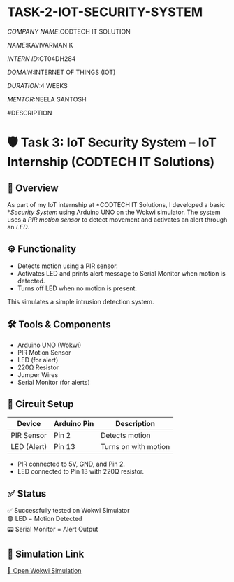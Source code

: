# TASK-2-IOT-SECURITY-SYSTEM

*COMPANY NAME*:CODTECH IT SOLUTION

*NAME*:KAVIVARMAN K

*INTERN ID*:CT04DH284

*DOMAIN*:INTERNET OF THINGS (IOT)

*DURATION*:4 WEEKS

*MENTOR*:NEELA SANTOSH

#DESCRIPTION

# 🛡 Task 3: IoT Security System – IoT Internship (CODTECH IT Solutions)

## 📘 Overview

As part of my IoT internship at *CODTECH IT Solutions, I developed a basic **Security System* using Arduino UNO on the Wokwi simulator. The system uses a *PIR motion sensor* to detect movement and activates an alert through an *LED*.

## ⚙ Functionality

- Detects motion using a PIR sensor.
- Activates LED and prints alert message to Serial Monitor when motion is detected.
- Turns off LED when no motion is present.

This simulates a simple intrusion detection system.

## 🛠 Tools & Components

- Arduino UNO (Wokwi)  
- PIR Motion Sensor  
- LED (for alert)  
- 220Ω Resistor  
- Jumper Wires  
- Serial Monitor (for alerts)

## 🔌 Circuit Setup

| Device       | Arduino Pin | Description           |
|--------------|-------------|-----------------------|
| PIR Sensor   | Pin 2       | Detects motion        |
| LED (Alert)  | Pin 13      | Turns on with motion  |

- PIR connected to 5V, GND, and Pin 2.
- LED connected to Pin 13 with 220Ω resistor.

## ✅ Status

✅ Successfully tested on Wokwi Simulator  
🟢 LED = Motion Detected  
📟 Serial Monitor = Alert Output

## 🔗 Simulation Link

[🔗 Open Wokwi Simulation](https://wokwi.com/projects/436265467717992449)
